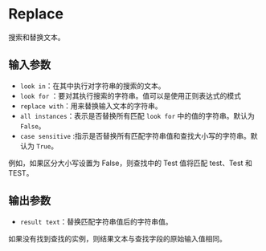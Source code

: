 # Replace

搜索和替换文本。

## 输入参数

- `look in`：在其中执行对字符串的搜索的文本。
- `look for` ：要对其执行搜索的字符串。值可以是使用正则表达式的模式
- `replace with`：用来替换输入文本的字符串。
- `all instances`：表示是否替换所有匹配 `look for` 中的值的字符串。默认为 `False`。
- `case sensitive` :指示是否替换所有匹配字符串值和查找大小写的字符串。默认为 `True`。

例如，如果区分大小写设置为 False，则查找中的 Test 值将匹配 test、Test 和 TEST。

## 输出参数

- `result text`：替换匹配字符串值后的字符串值。

如果没有找到查找的实例，则结果文本与查找字段的原始输入值相同。
